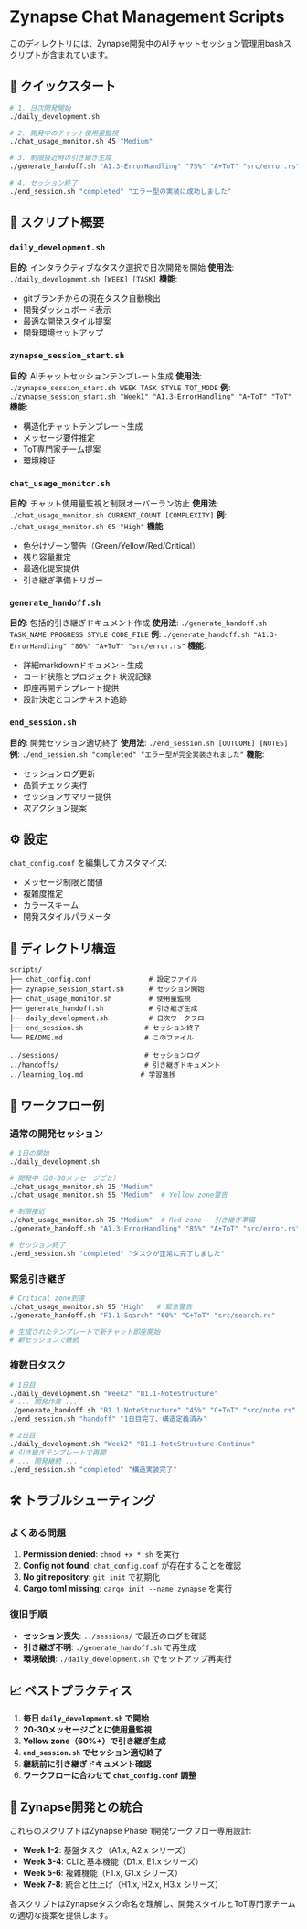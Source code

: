 # Zynapse Chat Management Scripts

このディレクトリには、Zynapse開発中のAIチャットセッション管理用bashスクリプトが含まれています。

## 🚀 クイックスタート

```bash
# 1. 日次開発開始
./daily_development.sh

# 2. 開発中のチャット使用量監視
./chat_usage_monitor.sh 45 "Medium"

# 3. 制限接近時の引き継ぎ生成
./generate_handoff.sh "A1.3-ErrorHandling" "75%" "A+ToT" "src/error.rs"

# 4. セッション終了
./end_session.sh "completed" "エラー型の実装に成功しました"
```

## 📁 スクリプト概要

### `daily_development.sh`

**目的**: インタラクティブなタスク選択で日次開発を開始
**使用法**: `./daily_development.sh [WEEK] [TASK]`
**機能**:

- gitブランチからの現在タスク自動検出
- 開発ダッシュボード表示
- 最適な開発スタイル提案
- 開発環境セットアップ

### `zynapse_session_start.sh`

**目的**: AIチャットセッションテンプレート生成
**使用法**: `./zynapse_session_start.sh WEEK TASK STYLE TOT_MODE`
**例**: `./zynapse_session_start.sh "Week1" "A1.3-ErrorHandling" "A+ToT" "ToT"`
**機能**:

- 構造化チャットテンプレート生成
- メッセージ要件推定
- ToT専門家チーム提案
- 環境検証

### `chat_usage_monitor.sh`

**目的**: チャット使用量監視と制限オーバーラン防止
**使用法**: `./chat_usage_monitor.sh CURRENT_COUNT [COMPLEXITY]`
**例**: `./chat_usage_monitor.sh 65 "High"`
**機能**:

- 色分けゾーン警告（Green/Yellow/Red/Critical）
- 残り容量推定
- 最適化提案提供
- 引き継ぎ準備トリガー

### `generate_handoff.sh`

**目的**: 包括的引き継ぎドキュメント作成
**使用法**: `./generate_handoff.sh TASK_NAME PROGRESS STYLE CODE_FILE`
**例**: `./generate_handoff.sh "A1.3-ErrorHandling" "80%" "A+ToT" "src/error.rs"`
**機能**:

- 詳細markdownドキュメント生成
- コード状態とプロジェクト状況記録
- 即座再開テンプレート提供
- 設計決定とコンテキスト追跡

### `end_session.sh`

**目的**: 開発セッション適切終了
**使用法**: `./end_session.sh [OUTCOME] [NOTES]`
**例**: `./end_session.sh "completed" "エラー型が完全実装されました"`
**機能**:

- セッションログ更新
- 品質チェック実行
- セッションサマリー提供
- 次アクション提案

## ⚙️ 設定

`chat_config.conf` を編集してカスタマイズ:

- メッセージ制限と閾値
- 複雑度推定
- カラースキーム
- 開発スタイルパラメータ

## 📁 ディレクトリ構造

```
scripts/
├── chat_config.conf              # 設定ファイル
├── zynapse_session_start.sh      # セッション開始
├── chat_usage_monitor.sh         # 使用量監視
├── generate_handoff.sh           # 引き継ぎ生成
├── daily_development.sh          # 日次ワークフロー
├── end_session.sh               # セッション終了
└── README.md                    # このファイル

../sessions/                     # セッションログ
../handoffs/                     # 引き継ぎドキュメント
../learning_log.md              # 学習進捗
```

## 🔄 ワークフロー例

### 通常の開発セッション

```bash
# 1日の開始
./daily_development.sh

# 開発中（20-30メッセージごと）
./chat_usage_monitor.sh 25 "Medium"
./chat_usage_monitor.sh 55 "Medium"  # Yellow zone警告

# 制限接近
./chat_usage_monitor.sh 75 "Medium"  # Red zone - 引き継ぎ準備
./generate_handoff.sh "A1.3-ErrorHandling" "85%" "A+ToT" "src/error.rs"

# セッション終了
./end_session.sh "completed" "タスクが正常に完了しました"
```

### 緊急引き継ぎ

```bash
# Critical zone到達
./chat_usage_monitor.sh 95 "High"   # 緊急警告
./generate_handoff.sh "F1.1-Search" "60%" "C+ToT" "src/search.rs"

# 生成されたテンプレートで新チャット即座開始
# 新セッションで継続
```

### 複数日タスク

```bash
# 1日目
./daily_development.sh "Week2" "B1.1-NoteStructure"
# ... 開発作業 ...
./generate_handoff.sh "B1.1-NoteStructure" "45%" "C+ToT" "src/note.rs"
./end_session.sh "handoff" "1日目完了、構造定義済み"

# 2日目
./daily_development.sh "Week2" "B1.1-NoteStructure-Continue"
# 引き継ぎテンプレートで再開
# ... 開発継続 ...
./end_session.sh "completed" "構造実装完了"
```

## 🛠️ トラブルシューティング

### よくある問題

1. **Permission denied**: `chmod +x *.sh` を実行
2. **Config not found**: `chat_config.conf` が存在することを確認
3. **No git repository**: `git init` で初期化
4. **Cargo.toml missing**: `cargo init --name zynapse` を実行

### 復旧手順

- **セッション喪失**: `../sessions/` で最近のログを確認
- **引き継ぎ不明**: `./generate_handoff.sh` で再生成
- **環境破損**: `./daily_development.sh` でセットアップ再実行

## 📈 ベストプラクティス

1. **毎日 `daily_development.sh` で開始**
2. **20-30メッセージごとに使用量監視**
3. **Yellow zone（60%+）で引き継ぎ生成**
4. **`end_session.sh` でセッション適切終了**
5. **継続前に引き継ぎドキュメント確認**
6. **ワークフローに合わせて `chat_config.conf` 調整**

## 🎯 Zynapse開発との統合

これらのスクリプトはZynapse Phase 1開発ワークフロー専用設計:

- **Week 1-2**: 基盤タスク（A1.x, A2.x シリーズ）
- **Week 3-4**: CLIと基本機能（D1.x, E1.x シリーズ）
- **Week 5-6**: 複雑機能（F1.x, G1.x シリーズ）
- **Week 7-8**: 統合と仕上げ（H1.x, H2.x, H3.x シリーズ）

各スクリプトはZynapseタスク命名を理解し、開発スタイルとToT専門家チームの適切な提案を提供します。
